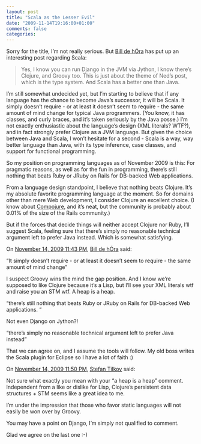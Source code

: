 ```yaml
---
layout: post
title: "Scala as the Lesser Evil"
date: "2009-11-14T19:16:00+01:00"
comments: false
categories: 
---
```


<p>Sorry for the title, I&#8217;m not really serious. But <a href="http://www.dehora.net/journal/2009/11/14/the-scalability-of-programming-languages/">Bill de hÓra</a> has put up an interesting post regarding Scala:</p>

<blockquote>
<p>Yes, I know you can run Django in the JVM via Jython, I know there&#8217;s Clojure, and Groovy too. This is just about the theme of Ned&#8217;s post, which is the type system. And Scala has a better one than Java.</p>
</blockquote>

<p>I&#8217;m still somewhat undecided yet, but I&#8217;m starting to believe that if any language has the chance to become Java&#8217;s successor, it will be Scala. It simply doesn&#8217;t require - or at least it doesn&#8217;t seem to require - the same amount of mind change for typical Java programmers. (You know, it has classes, and curly braces, and it&#8217;s taken seriously by the Java posse.) I&#8217;m not exactly enthusiastic about the language&#8217;s design (XML literals? WTF?), and in fact strongly prefer Clojure as a JVM language. But given the choice between Java and Scala, I won&#8217;t hesitate for a second - Scala is a way, way better language than Java, with its type inference, case classes, and support for functional programming.</p>

<p>So my position on programming languages as of November 2009 is this: For pragmatic reasons, as well as for the fun in programming, there&#8217;s still nothing that beats Ruby or JRuby on Rails for DB-backed Web applications. </p>

<p>From a language design standpoint, I believe that nothing beats Clojure. It&#8217;s my absolute favorite programming language at the moment. So for domains other than mere Web development, I consider Clojure an excellent choice. (I know about <a href="http://groups.google.com/group/compojure?pli=1">Compojure</a>, and it&#8217;s neat, but the community is probably about 0.01% of the size of the Rails community.)</p>

<p>But if the forces that decide things will neither accept Clojure nor Ruby, I&#8217;ll suggest Scala, feeling sure that there&#8217;s simply no reasonable technical argument left to prefer Java instead. Which is somewhat satisfying.</p>

<section class="comments">



<div class="comment" id="comment-2072">
On <a href="#comment-2072" title="Permalink to this comment">November 14, 2009 11:43 PM</a>, <a href="http://dehora.net/journal" title="http://dehora.net/journal" rel="nofollow">Bill de hÓra</a>
said:
<p>&#8220;It simply doesn’t require - or at least it doesn’t seem to require - the same amount of mind change&#8221;</p>

<p>I suspect Groovy wins the mind the gap position. And I know we&#8217;re supposed to like Clojure because it&#8217;s a Lisp, but I&#8217;ll see your XML literals wtf and raise you an STM wtf. A heap is a heap. </p>

<p>&#8220;there’s still nothing that beats Ruby or JRuby on Rails for DB-backed Web applications. &#8220;</p>

<p>Not even Django on Jython?!</p>

<p>&#8220;there’s simply no reasonable technical argument left to prefer Java instead&#8221;</p>

<p>That we can agree on, and I assume the tools will follow. My old boss writes the Scala plugin for Eclipse so I have a lot of faith :)  </p>


<div class="comment" id="comment-2073">
On <a href="#comment-2073" title="Permalink to this comment">November 14, 2009 11:50 PM</a>, 
<a href="/en/staff/st/">Stefan Tilkov</a>
said:
<p>Not sure what exactly you mean with your &#8220;a heap is a heap&#8221; comment. Independent from a like or dislike for Lisp, Clojure&#8217;s persistent data structures + STM seems like a great idea to me.</p>

<p>I&#8217;m under the impression that those who favor static languages will not easily be won over by Groovy.</p>

<p>You may have a point on Django, I&#8217;m simply not qualified to comment.</p>

<p>Glad we agree on the last one :-)</p>


</section>

